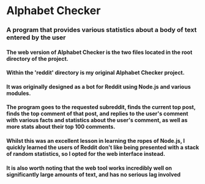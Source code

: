 # Alphabet Checker
### A program that provides various statistics about a body of text entered by the user

#### The web version of Alphabet Checker is the two files located in the root directory of the project.
#### Within the 'reddit' directory is my original Alphabet Checker project.
#### It was originally designed as a bot for Reddit using Node.js and various modules.
#### The program goes to the requested subreddit, finds the current top post, finds the top comment of that post, and replies to the user's comment with various facts and statistics about the user's comment, as well as more stats about their top 100 comments.
#### Whilst this was an excellent lesson in learning the ropes of Node.js, I quickly learned the users of Reddit don't like being presented with a stack of random statistics, so I opted for the web interface instead.
#### It is also worth noting that the web tool works incredibly well on significantly large amounts of text, and has no serious lag involved 
